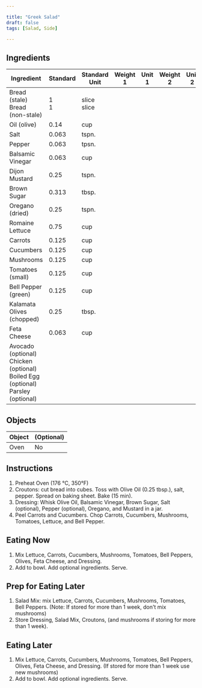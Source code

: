```yaml
---

title: "Greek Salad"
draft: false
tags: [Salad, Side]

---
```

## Ingredients

| Ingredient                                                   | Standard | Standard Unit    | Weight 1 | Unit 1 | Weight 2 | Unit 2 |
| ------------------------------------------------------------ | -------- | ---------------- | -------- | ------ | -------- | ------ |
| Bread (stale)<br />Bread (non-stale)                         | 1<br />1 | slice<br />slice |          |        |          |        |
| Oil (olive)                                                  | 0.14     | cup              |          |        |          |        |
| Salt                                                         | 0.063    | tspn.            |          |        |          |        |
| Pepper                                                       | 0.063    | tpsn.            |          |        |          |        |
| Balsamic Vinegar                                             | 0.063    | cup              |          |        |          |        |
| Dijon Mustard                                                | 0.25     | tspn.            |          |        |          |        |
| Brown Sugar                                                  | 0.313    | tbsp.            |          |        |          |        |
| Oregano (dried)                                              | 0.25     | tspn.            |          |        |          |        |
| Romaine Lettuce                                              | 0.75     | cup              |          |        |          |        |
| Carrots                                                      | 0.125    | cup              |          |        |          |        |
| Cucumbers                                                    | 0.125    | cup              |          |        |          |        |
| Mushrooms                                                    | 0.125    | cup              |          |        |          |        |
| Tomatoes (small)                                             | 0.125    | cup              |          |        |          |        |
| Bell Pepper (green)                                          | 0.125    | cup              |          |        |          |        |
| Kalamata Olives (chopped)                                    | 0.25     | tbsp.            |          |        |          |        |
| Feta Cheese                                                  | 0.063    | cup              |          |        |          |        |
| Avocado (optional)<br />Chicken (optional)<br />Boiled Egg (optional)<br />Parsley (optional) |          |                  |          |        |          |        |

## Objects

| Object | (Optional) |
| ------ | ---------- |
| Oven   | No         |


## Instructions

1. Preheat Oven (176 °C, 350°F)
2. Croutons: cut bread into cubes. Toss with Olive Oil (0.25 tbsp.), salt, pepper. Spread on baking sheet. Bake (15 min).
3. Dressing: Whisk Olive Oil, Balsamic Vinegar, Brown Sugar, Salt (optional), Pepper (optional), Oregano, and Mustard in a jar.
4. Peel Carrots and Cucumbers. Chop Carrots, Cucumbers, Mushrooms, Tomatoes, Lettuce, and Bell Pepper.

## Eating Now

1. Mix Lettuce, Carrots, Cucumbers, Mushrooms, Tomatoes, Bell Peppers, Olives, Feta Cheese, and Dressing.
2. Add to bowl. Add optional ingredients. Serve.

## Prep for Eating Later

1. Salad Mix: mix Lettuce, Carrots, Cucumbers, Mushrooms, Tomatoes, Bell Peppers. (Note: If stored for more than 1 week, don't mix mushrooms)
2. Store Dressing, Salad Mix, Croutons, (and mushrooms if storing for more than 1 week). 

## Eating Later

1. Mix Lettuce, Carrots, Cucumbers, Mushrooms, Tomatoes, Bell Peppers, Olives, Feta Cheese, and Dressing. 
   (If stored for more than 1 week use new mushrooms)
2. Add to bowl. Add optional ingredients. Serve.
